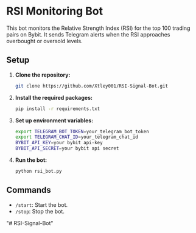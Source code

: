 # RSI Monitoring Bot

This bot monitors the Relative Strength Index (RSI) for the top 100 trading pairs on Bybit. It sends Telegram alerts when the RSI approaches overbought or oversold levels. 
## Setup

1. **Clone the repository:**
    ```bash
    git clone https://github.com/Xtley001/RSI-Signal-Bot.git
    ```

2. **Install the required packages:**
    ```bash
    pip install -r requirements.txt
    ```

3. **Set up environment variables:**
    ```bash
    export TELEGRAM_BOT_TOKEN=your_telegram_bot_token
    export TELEGRAM_CHAT_ID=your_telegram_chat_id
    BYBIT_API_KEY=your bybit api-key
    BYBIT_API_SECRET=your bybit api secret
    ```

4. **Run the bot:**
    ```bash
    python rsi_bot.py
    ```

## Commands

- `/start`: Start the bot.
- `/stop`: Stop the bot.


"# RSI-Signal-Bot" 
